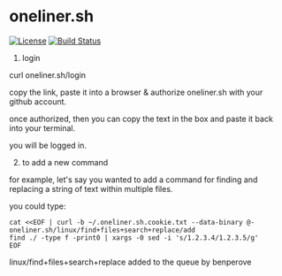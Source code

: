 # oneliner.sh

[![License](https://img.shields.io/badge/License-Apache%202.0-blue.svg)](https://opensource.org/licenses/Apache-2.0) [![Build Status](https://travis-ci.com/benperove/oneliner.sh.svg?token=GZU4bGtHVss1DmX96oD4&branch=master)](https://travis-ci.com/benperove/oneliner.sh)

1. login

curl oneliner.sh/login

copy the link, paste it into a browser & authorize oneliner.sh with your github account.

once authorized, then you can copy the text in the box and paste it back into your terminal.

you will be logged in.

2. to add a new command

for example, let's say you wanted to add a command for finding and replacing a string of text within multiple files.

you could type:

```
cat <<EOF | curl -b ~/.oneliner.sh.cookie.txt --data-binary @- oneliner.sh/linux/find+files+search+replace/add
find ./ -type f -print0 | xargs -0 sed -i 's/1.2.3.4/1.2.3.5/g'
EOF
```
linux/find+files+search+replace added to the queue by benperove
